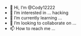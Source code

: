 - 👋 Hi, I’m @Cody12222
- 👀 I’m interested in ... hacking
- 🌱 I’m currently learning ...
- 💞️ I’m looking to collaborate on ...
- 📫 How to reach me ...

<!---
Cody12222/Cody12222 is a ✨ special ✨ repository because its `README.md` (this file) appears on your GitHub profile.
You can click the Preview link to take a look at your changes.
--->

